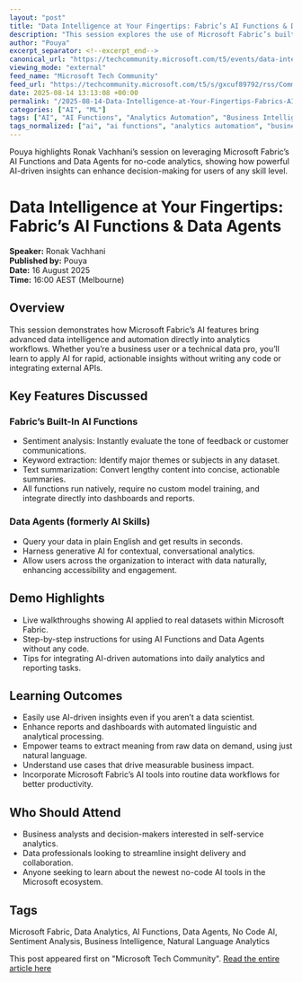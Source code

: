 ```yaml
---
layout: "post"
title: "Data Intelligence at Your Fingertips: Fabric’s AI Functions & Data Agents"
description: "This session explores the use of Microsoft Fabric’s built-in AI Functions and Data Agents to enable AI-driven analytics directly in data workflows. Learn how to leverage sentiment analysis, keyword extraction, text summarization, and conversational analytics without writing any code. The session features practical demos showing how these tools integrate with dashboards and reporting to empower both business and technical users for smarter, faster decision-making."
author: "Pouya"
excerpt_separator: <!--excerpt_end-->
canonical_url: "https://techcommunity.microsoft.com/t5/events/data-intelligence-at-your-fingertips-fabric-s-ai-functions-data/ec-p/4443431#M10"
viewing_mode: "external"
feed_name: "Microsoft Tech Community"
feed_url: "https://techcommunity.microsoft.com/t5/s/gxcuf89792/rss/Community"
date: 2025-08-14 13:13:08 +00:00
permalink: "/2025-08-14-Data-Intelligence-at-Your-Fingertips-Fabrics-AI-Functions-and-Data-Agents.html"
categories: ["AI", "ML"]
tags: ["AI", "AI Functions", "Analytics Automation", "Business Intelligence", "Community", "Conversational AI", "Dashboarding", "Data Agents", "Data Analytics", "Data Workflows", "Keyword Extraction", "Microsoft Fabric", "ML", "Natural Language Processing", "No Code AI", "Productivity Tools", "Sentiment Analysis", "Text Summarization"]
tags_normalized: ["ai", "ai functions", "analytics automation", "business intelligence", "community", "conversational ai", "dashboarding", "data agents", "data analytics", "data workflows", "keyword extraction", "microsoft fabric", "ml", "natural language processing", "no code ai", "productivity tools", "sentiment analysis", "text summarization"]
---
```


Pouya highlights Ronak Vachhani’s session on leveraging Microsoft Fabric’s AI Functions and Data Agents for no-code analytics, showing how powerful AI-driven insights can enhance decision-making for users of any skill level.<!--excerpt_end-->

# Data Intelligence at Your Fingertips: Fabric’s AI Functions & Data Agents

**Speaker:** Ronak Vachhani  
**Published by:** Pouya  
**Date:** 16 August 2025  
**Time:** 16:00 AEST (Melbourne)

## Overview

This session demonstrates how Microsoft Fabric’s AI features bring advanced data intelligence and automation directly into analytics workflows. Whether you’re a business user or a technical data pro, you’ll learn to apply AI for rapid, actionable insights without writing any code or integrating external APIs.

## Key Features Discussed

### Fabric’s Built-In AI Functions

- Sentiment analysis: Instantly evaluate the tone of feedback or customer communications.
- Keyword extraction: Identify major themes or subjects in any dataset.
- Text summarization: Convert lengthy content into concise, actionable summaries.
- All functions run natively, require no custom model training, and integrate directly into dashboards and reports.

### Data Agents (formerly AI Skills)

- Query your data in plain English and get results in seconds.
- Harness generative AI for contextual, conversational analytics.
- Allow users across the organization to interact with data naturally, enhancing accessibility and engagement.

## Demo Highlights

- Live walkthroughs showing AI applied to real datasets within Microsoft Fabric.
- Step-by-step instructions for using AI Functions and Data Agents without any code.
- Tips for integrating AI-driven automations into daily analytics and reporting tasks.

## Learning Outcomes

- Easily use AI-driven insights even if you aren’t a data scientist.
- Enhance reports and dashboards with automated linguistic and analytical processing.
- Empower teams to extract meaning from raw data on demand, using just natural language.
- Understand use cases that drive measurable business impact.
- Incorporate Microsoft Fabric’s AI tools into routine data workflows for better productivity.

## Who Should Attend

- Business analysts and decision-makers interested in self-service analytics.
- Data professionals looking to streamline insight delivery and collaboration.
- Anyone seeking to learn about the newest no-code AI tools in the Microsoft ecosystem.

## Tags

Microsoft Fabric, Data Analytics, AI Functions, Data Agents, No Code AI, Sentiment Analysis, Business Intelligence, Natural Language Analytics

This post appeared first on "Microsoft Tech Community". [Read the entire article here](https://techcommunity.microsoft.com/t5/events/data-intelligence-at-your-fingertips-fabric-s-ai-functions-data/ec-p/4443431#M10)
